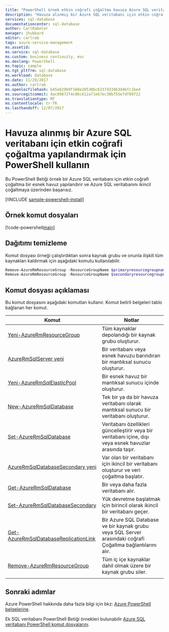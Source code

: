 ```yaml
---
title: "PowerShell örnek etkin coğrafi çoğaltma havuza Azure SQL veritabanı | Microsoft Docs"
description: "Havuza alınmış bir Azure SQL veritabanı için etkin coğrafi çoğaltma ayarlayın ve yük devretme azure PowerShell örnek betiği."
services: sql-database
documentationcenter: sql-database
author: CarlRabeler
manager: jhubbard
editor: carlrab
tags: azure-service-management
ms.assetid: 
ms.service: sql-database
ms.custom: business continuity, mvc
ms.devlang: PowerShell
ms.topic: sample
ms.tgt_pltfrm: sql-database
ms.workload: database
ms.date: 11/29/2017
ms.author: carlrab
ms.openlocfilehash: b45e829b9f168e28530bc6237433463d4bfc1bed
ms.sourcegitcommit: 4ac89872f4c86c612a71eb7ec30b755e7df89722
ms.translationtype: MT
ms.contentlocale: tr-TR
ms.lasthandoff: 12/07/2017
---
```

# <a name="use-powershell-to-configure-active-geo-replication-for-a-pooled-azure-sql-database"></a>Havuza alınmış bir Azure SQL veritabanı için etkin coğrafi çoğaltma yapılandırmak için PowerShell kullanın

Bu PowerShell Betiği örnek bir Azure SQL veritabanı için etkin coğrafi çoğaltma bir esnek havuz yapılandırır ve Azure SQL veritabanını ikincil çoğaltmaya üzerinden başarısız.

[!INCLUDE [sample-powershell-install](../../../includes/sample-powershell-install-no-ssh.md)]

## <a name="sample-scripts"></a>Örnek komut dosyaları

[!code-powershell[main](../../../powershell_scripts/sql-database/setup-geodr-and-failover-pool/setup-geodr-and-failover-pool.ps1?highlight=16-19 "Set up active geo-replication for elastic pool")]

## <a name="clean-up-deployment"></a>Dağıtımı temizleme

Komut dosyası örneği çalıştırdıktan sonra kaynak grubu ve onunla ilişkili tüm kaynakları kaldırmak için aşağıdaki komutu kullanılabilir.

```powershell
Remove-AzureRmResourceGroup -ResourceGroupName $primaryresourcegroupname
Remove-AzureRmResourceGroup -ResourceGroupName $secondaryresourcegroupname
```

## <a name="script-explanation"></a>Komut dosyası açıklaması

Bu komut dosyasını aşağıdaki komutları kullanır. Komut belirli belgeleri tablo bağlanan her komut.

| Komut | Notlar |
|---|---|
| [Yeni-AzureRmResourceGroup](/powershell/module/azurerm.resources/new-azurermresourcegroup) | Tüm kaynaklar depolandığı bir kaynak grubu oluşturur. |
| [AzureRmSqlServer yeni](/powershell/module/azurerm.sql/new-azurermsqlserver) | Bir veritabanı veya esnek havuzu barındıran bir mantıksal sunucu oluşturur. |
| [Yeni-AzureRmSqlElasticPool](/powershell/module/azurerm.sql/new-azurermsqlelasticpool) | Bir esnek havuz bir mantıksal sunucu içinde oluşturur. |
| [New-AzureRmSqlDatabase](/powershell/module/azurerm.sql/new-azurermsqldatabase) | Tek bir ya da bir havuza veritabanı olarak mantıksal sunucu bir veritabanı oluşturur. |
| [Set-AzureRmSqlDatabase](/powershell/module/azurerm.sql/set-azurermsqldatabase) | Veritabanı özellikleri güncelleştirir veya bir veritabanı içine, dışı veya esnek havuzlar arasında taşır. |
| [AzureRmSqlDatabaseSecondary yeni](/powershell/module/azurerm.sql/new-azurermsqldatabasesecondary)| Var olan bir veritabanı için ikincil bir veritabanı oluşturur ve veri çoğaltma başlatır. |
| [Get-AzureRmSqlDatabase](/powershell/module/azurerm.sql/get-azurermsqldatabase)| Bir veya daha fazla veritabanı alır. |
| [Set-AzureRmSqlDatabaseSecondary](/powershell/module/azurerm.sql/set-azurermsqldatabasesecondary)| Yük devretme başlatmak için birincil olarak ikincil bir veritabanı geçer.|
| [Get-AzureRmSqlDatabaseReplicationLink](/powershell/module/azurerm.sql/get-azurermsqldatabasereplicationlink) | Bir Azure SQL Database ve bir kaynak grubu veya SQL Server arasındaki coğrafi Çoğaltma bağlantılarını alır. |
| [Remove-AzureRmResourceGroup](/powershell/module/azurerm.resources/remove-azurermresourcegroup) | Tüm iç içe kaynaklar dahil olmak üzere bir kaynak grubu siler. |
|||

## <a name="next-steps"></a>Sonraki adımlar

Azure PowerShell hakkında daha fazla bilgi için bkz: [Azure PowerShell belgelerine](/powershell/azure/overview).

Ek SQL veritabanı PowerShell Betiği örnekleri bulunabilir [Azure SQL veritabanı PowerShell komut dosyalarını](../sql-database-powershell-samples.md).
